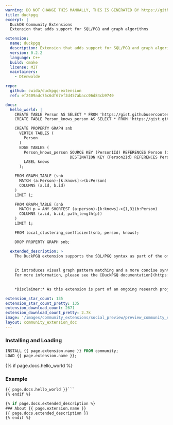 ```yaml
---
warning: DO NOT CHANGE THIS MANUALLY, THIS IS GENERATED BY https://github/duckdb/community-extensions repository, check README there
title: duckpgq
excerpt: |
  DuckDB Community Extensions
  Extension that adds support for SQL/PGQ and graph algorithms

extension:
  name: duckpgq
  description: Extension that adds support for SQL/PGQ and graph algorithms
  version: 0.2.2
  language: C++
  build: cmake
  license: MIT
  maintainers:
    - Dtenwolde

repo:
  github: cwida/duckpgq-extension
  ref: ef2409adc75c6df67ef3d457abacc06d84cb9740

docs:
  hello_world: |
    CREATE TABLE Person AS SELECT * FROM 'https://gist.githubusercontent.com/Dtenwolde/2b02aebbed3c9638a06fda8ee0088a36/raw/8c4dc551f7344b12eaff2d1438c9da08649d00ec/person-sf0.003.csv';
    CREATE TABLE Person_knows_person AS SELECT * FROM 'https://gist.githubusercontent.com/Dtenwolde/81c32c9002d4059c2c3073dbca155275/raw/8b440e810a48dcaa08c07086e493ec0e2ec6b3cb/person_knows_person-sf0.003.csv';

    CREATE PROPERTY GRAPH snb
      VERTEX TABLES (
        Person
      )
      EDGE TABLES (
        Person_knows_person SOURCE KEY (Person1Id) REFERENCES Person (id)
                            DESTINATION KEY (Person2Id) REFERENCES Person (id)
        LABEL knows
      );

    FROM GRAPH_TABLE (snb
      MATCH (a:Person)-[k:knows]->(b:Person)
      COLUMNS (a.id, b.id)
    )
    LIMIT 1;

    FROM GRAPH_TABLE (snb 
      MATCH p = ANY SHORTEST (a:person)-[k:knows]->{1,3}(b:Person) 
      COLUMNS (a.id, b.id, path_length(p))
    ) 
    LIMIT 1;

    FROM local_clustering_coefficient(snb, person, knows);

    DROP PROPERTY GRAPH snb; 

  extended_description: >
    The DuckPGQ extension supports the SQL/PGQ syntax as part of the official SQL:2023 standard developed by ISO.
    
    
    It introduces visual graph pattern matching and a more concise syntax for path-finding.
    For more information, please see the [DuckPGQ documentation](https://duckpgq.org).
    

    *Disclaimer:* As this extension is part of an ongoing research project by the Database Architectures group at CWI, some features may still be under development. We appreciate your understanding and patience as we continue to improve it.

extension_star_count: 135
extension_star_count_pretty: 135
extension_download_count: 2671
extension_download_count_pretty: 2.7k
image: '/images/community_extensions/social_preview/preview_community_extension_duckpgq.png'
layout: community_extension_doc
---
```


### Installing and Loading
```sql
INSTALL {{ page.extension.name }} FROM community;
LOAD {{ page.extension.name }};
```

{% if page.docs.hello_world %}
### Example
```sql
{{ page.docs.hello_world }}```
{% endif %}

{% if page.docs.extended_description %}
### About {{ page.extension.name }}
{{ page.docs.extended_description }}
{% endif %}


